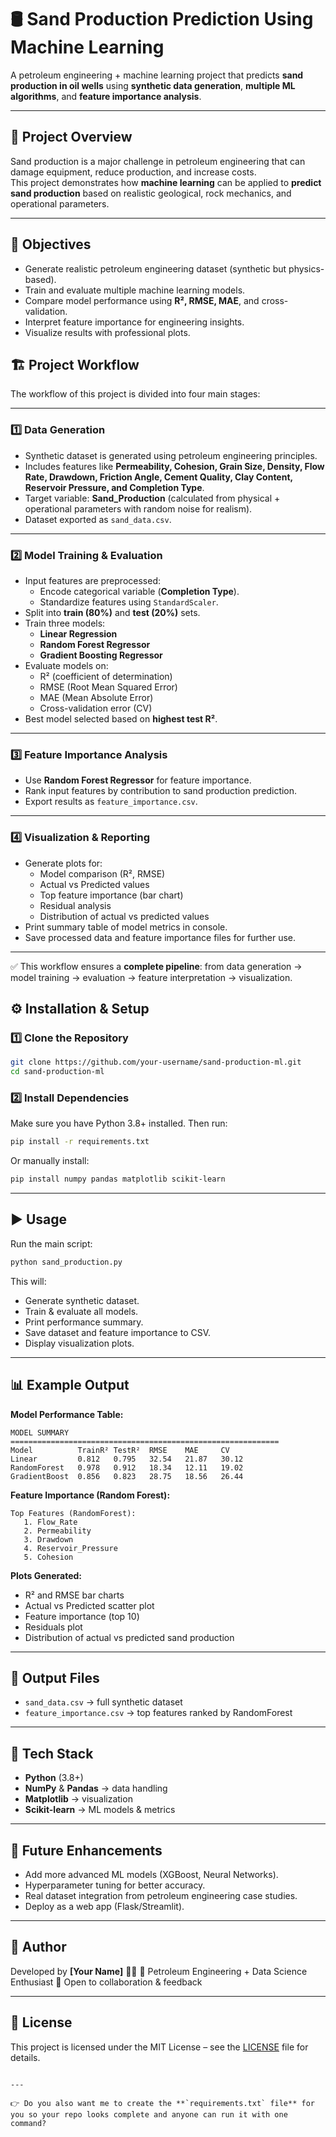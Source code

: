 
# 🛢️ Sand Production Prediction Using Machine Learning

A petroleum engineering + machine learning project that predicts **sand production in oil wells** using **synthetic data generation**, **multiple ML algorithms**, and **feature importance analysis**.

---

## 📌 Project Overview
Sand production is a major challenge in petroleum engineering that can damage equipment, reduce production, and increase costs.  
This project demonstrates how **machine learning** can be applied to **predict sand production** based on realistic geological, rock mechanics, and operational parameters.

---

## 🎯 Objectives
- Generate realistic petroleum engineering dataset (synthetic but physics-based).
- Train and evaluate multiple machine learning models.
- Compare model performance using **R², RMSE, MAE**, and cross-validation.
- Interpret feature importance for engineering insights.
- Visualize results with professional plots.



## 🏗️ Project Workflow

The workflow of this project is divided into four main stages:

---

### 1️⃣ Data Generation
- Synthetic dataset is generated using petroleum engineering principles.
- Includes features like **Permeability, Cohesion, Grain Size, Density, Flow Rate, Drawdown, Friction Angle, Cement Quality, Clay Content, Reservoir Pressure, and Completion Type**.
- Target variable: **Sand_Production** (calculated from physical + operational parameters with random noise for realism).
- Dataset exported as `sand_data.csv`.

---

### 2️⃣ Model Training & Evaluation
- Input features are preprocessed:
  - Encode categorical variable (**Completion Type**).
  - Standardize features using `StandardScaler`.
- Split into **train (80%)** and **test (20%)** sets.
- Train three models:
  - **Linear Regression**
  - **Random Forest Regressor**
  - **Gradient Boosting Regressor**
- Evaluate models on:
  - R² (coefficient of determination)
  - RMSE (Root Mean Squared Error)
  - MAE (Mean Absolute Error)
  - Cross-validation error (CV)
- Best model selected based on **highest test R²**.

---

### 3️⃣ Feature Importance Analysis
- Use **Random Forest Regressor** for feature importance.
- Rank input features by contribution to sand production prediction.
- Export results as `feature_importance.csv`.

---

### 4️⃣ Visualization & Reporting
- Generate plots for:
  - Model comparison (R², RMSE)
  - Actual vs Predicted values
  - Top feature importance (bar chart)
  - Residual analysis
  - Distribution of actual vs predicted values
- Print summary table of model metrics in console.
- Save processed data and feature importance files for further use.

---

✅ This workflow ensures a **complete pipeline**: from data generation → model training → evaluation → feature interpretation → visualization.


## ⚙️ Installation & Setup

### 1️⃣ Clone the Repository

```bash
git clone https://github.com/your-username/sand-production-ml.git
cd sand-production-ml
```

### 2️⃣ Install Dependencies

Make sure you have Python 3.8+ installed. Then run:

```bash
pip install -r requirements.txt
```

Or manually install:

```bash
pip install numpy pandas matplotlib scikit-learn
```

---

## ▶️ Usage

Run the main script:

```bash
python sand_production.py
```

This will:

* Generate synthetic dataset.
* Train & evaluate all models.
* Print performance summary.
* Save dataset and feature importance to CSV.
* Display visualization plots.

---

## 📊 Example Output

**Model Performance Table:**

```
MODEL SUMMARY
============================================================
Model          TrainR² TestR²  RMSE    MAE     CV
Linear         0.812   0.795   32.54   21.87   30.12
RandomForest   0.978   0.912   18.34   12.11   19.02
GradientBoost  0.856   0.823   28.75   18.56   26.44
```

**Feature Importance (Random Forest):**

```
Top Features (RandomForest):
   1. Flow_Rate
   2. Permeability
   3. Drawdown
   4. Reservoir_Pressure
   5. Cohesion
```

**Plots Generated:**

* R² and RMSE bar charts
* Actual vs Predicted scatter plot
* Feature importance (top 10)
* Residuals plot
* Distribution of actual vs predicted sand production

---

## 📂 Output Files

* `sand_data.csv` → full synthetic dataset
* `feature_importance.csv` → top features ranked by RandomForest

---

## 🧠 Tech Stack

* **Python** (3.8+)
* **NumPy** & **Pandas** → data handling
* **Matplotlib** → visualization
* **Scikit-learn** → ML models & metrics

---

## 🚀 Future Enhancements

* Add more advanced ML models (XGBoost, Neural Networks).
* Hyperparameter tuning for better accuracy.
* Real dataset integration from petroleum engineering case studies.
* Deploy as a web app (Flask/Streamlit).

---

## 👤 Author

Developed by **\[Your Name]** 👨‍💻
📌 Petroleum Engineering + Data Science Enthusiast
📌 Open to collaboration & feedback

---

## 📜 License

This project is licensed under the MIT License – see the [LICENSE](LICENSE) file for details.

```

---

👉 Do you also want me to create the **`requirements.txt` file** for you so your repo looks complete and anyone can run it with one command?
```
